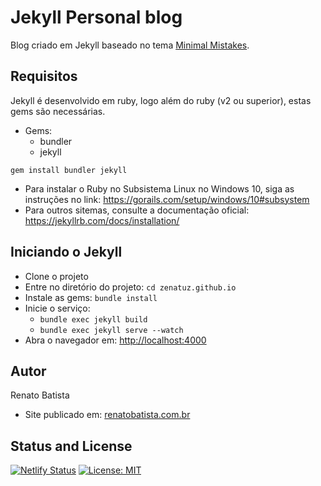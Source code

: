 # Jekyll Personal blog
Blog criado em Jekyll baseado no tema [Minimal Mistakes](https://mmistakes.github.io/minimal-mistakes/).

## Requisitos
Jekyll é desenvolvido em ruby, logo além do ruby (v2 ou superior), estas gems são necessárias.

- Gems:
  - bundler
  - jekyll

```gem install bundler jekyll```

- Para instalar o Ruby no Subsistema Linux no Windows 10, siga as instruções no link: https://gorails.com/setup/windows/10#subsystem
- Para outros sitemas, consulte a documentação oficial: https://jekyllrb.com/docs/installation/

## Iniciando o Jekyll

- Clone o projeto
- Entre no diretório do projeto: ```cd zenatuz.github.io```
- Instale as gems: ```bundle install```
- Inicie o serviço: 
  - ```bundle exec jekyll build```
  - ```bundle exec jekyll serve --watch```
- Abra o navegador em: [http://localhost:4000](http://localhost:4000)

## Autor
Renato Batista
- Site publicado em: [renatobatista.com.br](https://renatobatista.com.br)

## Status and License
[![Netlify Status](https://api.netlify.com/api/v1/badges/501815b2-6d41-4287-9b4b-feb7ccfb3b8b/deploy-status)](https://app.netlify.com/sites/stupefied-noether-79f45f/deploys)
[![License: MIT](https://img.shields.io/badge/License-MIT-yellow.svg)](https://opensource.org/licenses/MIT)
